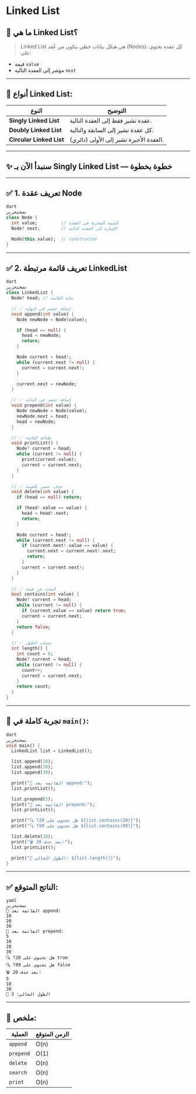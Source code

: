 # Linked List

## 📘 ما هي Linked List؟

> Linked List هي هيكل بيانات خطي يتكون من عُقد (Nodes)، كل عقدة تحتوي على:
> 
- قيمة `value`
- مؤشر إلى العقدة التالية `next`

---

## 🧩 أنواع Linked List:

| النوع | التوضيح |
| --- | --- |
| **Singly Linked List** | عقدة تشير فقط إلى العقدة التالية. |
| **Doubly Linked List** | كل عقدة تشير إلى السابقة والتالية. |
| **Circular Linked List** | العقدة الأخيرة تشير إلى الأولى (دائري). |

---

## ✨ سنبدأ الآن بـ Singly Linked List — خطوة بخطوة

---

## ✅ 1. تعريف عقدة Node

```dart
dart
نسختحرير
class Node {
  int value;         // القيمة المخزنة في العقدة
  Node? next;        // الإشارة إلى العقدة التالية

  Node(this.value);  // constructor
}

```

---

## ✅ 2. تعريف قائمة مرتبطة LinkedList

```dart
dart
نسختحرير
class LinkedList {
  Node? head; // بداية القائمة

  // ✅ إضافة عنصر في النهاية
  void append(int value) {
    Node newNode = Node(value);

    if (head == null) {
      head = newNode;
      return;
    }

    Node current = head!;
    while (current.next != null) {
      current = current.next!;
    }

    current.next = newNode;
  }

  // ✅ إضافة عنصر في البداية
  void prepend(int value) {
    Node newNode = Node(value);
    newNode.next = head;
    head = newNode;
  }

  // ✅ طباعة القائمة
  void printList() {
    Node? current = head;
    while (current != null) {
      print(current.value);
      current = current.next;
    }
  }

  // ✅ حذف عنصر بالقيمة
  void delete(int value) {
    if (head == null) return;

    if (head!.value == value) {
      head = head!.next;
      return;
    }

    Node current = head!;
    while (current.next != null) {
      if (current.next!.value == value) {
        current.next = current.next!.next;
        return;
      }
      current = current.next!;
    }
  }

  // ✅ البحث عن قيمة
  bool contains(int value) {
    Node? current = head;
    while (current != null) {
      if (current.value == value) return true;
      current = current.next;
    }
    return false;
  }

  // ✅ حساب الطول
  int length() {
    int count = 0;
    Node? current = head;
    while (current != null) {
      count++;
      current = current.next;
    }
    return count;
  }
}

```

---

## 🧪 تجربة كاملة في `main()`:

```dart
dart
نسختحرير
void main() {
  LinkedList list = LinkedList();

  list.append(10);
  list.append(20);
  list.append(30);

  print("📌 القائمة بعد append:");
  list.printList();

  list.prepend(5);
  print("📌 القائمة بعد prepend:");
  list.printList();

  print("🔍 هل تحتوي على 20؟ ${list.contains(20)}");
  print("🔍 هل تحتوي على 99؟ ${list.contains(99)}");

  list.delete(20);
  print("🗑️ بعد حذف 20:");
  list.printList();

  print("📏 الطول الحالي: ${list.length()}");
}

```

---

## ✅ الناتج المتوقع:

```
yaml
نسختحرير
📌 القائمة بعد append:
10
20
30
📌 القائمة بعد prepend:
5
10
20
30
🔍 هل تحتوي على 20؟ true
🔍 هل تحتوي على 99؟ false
🗑️ بعد حذف 20:
5
10
30
📏 الطول الحالي: 3

```

---

## 📌 ملخص:

| العملية | الزمن المتوقع |
| --- | --- |
| `append` | O(n) |
| `prepend` | O(1) |
| `delete` | O(n) |
| `search` | O(n) |
| `print` | O(n) |
